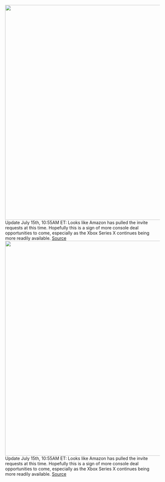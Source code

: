 <img src='https://cdn.vox-cdn.com/thumbor/YSMtN6fwTH7hXwUM9Km6lgm_YZQ=/0x0:2040x1360/1200x800/filters:focal(857x517:1183x843)/cdn.vox-cdn.com/uploads/chorus_image/image/71121613/acastro_210511_1777_xboxRestock_0001.0.jpg' width='700px' /><br/>
Update July 15th, 10:55AM ET: Looks like Amazon has pulled the invite requests at this time. Hopefully this is a sign of more console deal opportunities to come, especially as the Xbox Series X continues being more readily available.
<a href='https://www.theverge.com/good-deals/2022/7/15/23220073/xbox-series-x-console-restock-amazon-inventory-check-invite-deal-sale'> Source <a/><img src='https://cdn.vox-cdn.com/thumbor/YSMtN6fwTH7hXwUM9Km6lgm_YZQ=/0x0:2040x1360/1200x800/filters:focal(857x517:1183x843)/cdn.vox-cdn.com/uploads/chorus_image/image/71121613/acastro_210511_1777_xboxRestock_0001.0.jpg' width='700px' /><br/>
Update July 15th, 10:55AM ET: Looks like Amazon has pulled the invite requests at this time. Hopefully this is a sign of more console deal opportunities to come, especially as the Xbox Series X continues being more readily available.
<a href='https://www.theverge.com/good-deals/2022/7/15/23220073/xbox-series-x-console-restock-amazon-inventory-check-invite-deal-sale'> Source <a/>